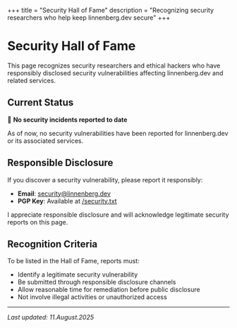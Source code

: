 +++
title = "Security Hall of Fame"
description = "Recognizing security researchers who help keep linnenberg.dev secure"
+++

# Security Hall of Fame

This page recognizes security researchers and ethical hackers who have responsibly disclosed security vulnerabilities affecting linnenberg.dev and related services.

## Current Status

🎉 **No security incidents reported to date**

As of now, no security vulnerabilities have been reported for linnenberg.dev or its associated services.

## Responsible Disclosure

If you discover a security vulnerability, please report it responsibly:

- **Email**: [security@linnenberg.dev](mailto:security@linnenberg.dev)
- **PGP Key**: Available at [/security.txt](/security.txt)

I appreciate responsible disclosure and will acknowledge legitimate security reports on this page.

## Recognition Criteria

To be listed in the Hall of Fame, reports must:
- Identify a legitimate security vulnerability
- Be submitted through responsible disclosure channels
- Allow reasonable time for remediation before public disclosure
- Not involve illegal activities or unauthorized access

---

*Last updated: 11.August.2025*